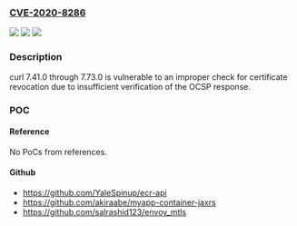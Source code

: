 ### [CVE-2020-8286](https://cve.mitre.org/cgi-bin/cvename.cgi?name=CVE-2020-8286)
![](https://img.shields.io/static/v1?label=Product&message=https%3A%2F%2Fgithub.com%2Fcurl%2Fcurl&color=blue)
![](https://img.shields.io/static/v1?label=Version&message=n%2Fa&color=blue)
![](https://img.shields.io/static/v1?label=Vulnerability&message=Improper%20Certificate%20Validation%20(CWE-295)&color=brighgreen)

### Description

curl 7.41.0 through 7.73.0 is vulnerable to an improper check for certificate revocation due to insufficient verification of the OCSP response.

### POC

#### Reference
No PoCs from references.

#### Github
- https://github.com/YaleSpinup/ecr-api
- https://github.com/akiraabe/myapp-container-jaxrs
- https://github.com/salrashid123/envoy_mtls

